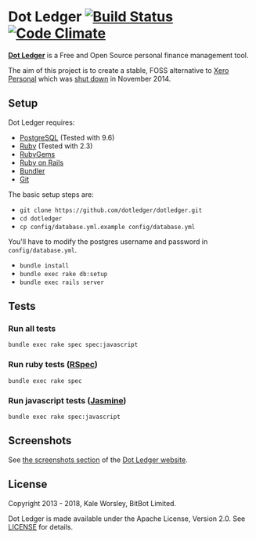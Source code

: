 # Dot Ledger [![Build Status](https://api.travis-ci.org/dotledger/dotledger.svg?branch=master)](https://travis-ci.org/dotledger/dotledger) [![Code Climate](https://codeclimate.com/github/dotledger/dotledger/badges/gpa.svg)](https://codeclimate.com/github/dotledger/dotledger)

**[Dot Ledger](http://www.dotledger.com/)** is a Free and Open Source personal finance management tool.

The aim of this project is to create a stable, FOSS alternative to [Xero Personal](https://www.xero.com/personal/)
which was [shut down](http://blog.xero.com/2013/08/winding-down-xero-personal-in-november-2014/) in November 2014.

## Setup

Dot Ledger requires:

- [PostgreSQL](https://www.postgresql.org/) (Tested with 9.6)
- [Ruby](https://www.ruby-lang.org/) (Tested with 2.3)
- [RubyGems](https://rubygems.org/)
- [Ruby on Rails](http://rubyonrails.org/)
- [Bundler](https://bundler.io/)
- [Git](https://git-scm.com/)

The basic setup steps are:

- `git clone https://github.com/dotledger/dotledger.git`
- `cd dotledger`
- `cp config/database.yml.example config/database.yml`

You'll have to modify the postgres username and password in `config/database.yml`.

- `bundle install`
- `bundle exec rake db:setup`
- `bundle exec rails server`

## Tests

### Run all tests

```
bundle exec rake spec spec:javascript
```

### Run ruby tests ([RSpec](http://rspec.info/))

```
bundle exec rake spec
```

### Run javascript tests ([Jasmine](http://jasmine.github.io/))

```
bundle exec rake spec:javascript
```

## Screenshots

See [the screenshots section](http://www.dotledger.com/#screenshots) of the [Dot Ledger website](http://www.dotledger.com/).

## License

Copyright 2013 - 2018, Kale Worsley, BitBot Limited.

Dot Ledger is made available under the Apache License, Version 2.0. See [LICENSE](LICENSE) for details.
